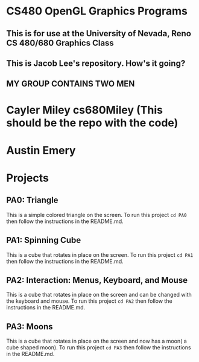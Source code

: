 # CS480 OpenGL Graphics Programs
## This is for use at the University of Nevada, Reno CS 480/680 Graphics Class
## This is Jacob Lee's repository. How's it going?

## MY GROUP CONTAINS TWO MEN
# Cayler Miley cs680Miley (This should be the repo with the code)
# Austin Emery

# Projects

## PA0: Triangle
This is a simple colored triangle on the screen. To run this project ```cd PA0``` then follow the instructions in the README.md.

## PA1: Spinning Cube
This is a cube that rotates in place on the screen. To run this project ```cd PA1``` then follow the instructions in the README.md.

## PA2: Interaction: Menus, Keyboard, and Mouse
This is a cube that rotates in place on the screen and can be changed with the keyboard and mouse. To run this project ```cd PA2``` then follow the instructions in the README.md.

## PA3: Moons
This is a cube that rotates in place on the screen and now has a moon( a cube shaped moon). To run this project ```cd PA3``` then follow the instructions in the README.md.


